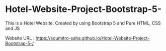 # Hotel-Website-Project-Bootstrap-5-
This is a Hotel Website. Created by using Bootstrap 5 and Pure HTML, CSS and JS

Website URL : https://soumitro-saha.github.io/Hotel-Website-Project-Bootstrap-5-/
